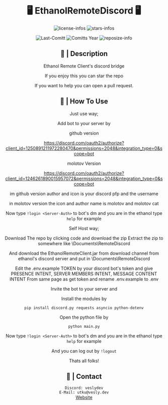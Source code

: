 <div align="center">

# 🖥 EthanolRemoteDiscord 🖥

![license-infos](https://img.shields.io/github/license/Veslydev/EthanolRemoteDiscord?logo=gnu&style=for-the-badge&colorA=302D41&colorB=f9e2af&logoColor=f9e2af)
![stars-infos](https://img.shields.io/github/stars/Veslydev/EthanolRemoteDiscord?colorA=302D41&colorB=f9e2af&style=for-the-badge)

![Last-Comitt](https://img.shields.io/github/last-commit/Veslydev/EthanolRemoteDiscord?style=for-the-badge&colorA=302D41&colorB=b4befe)
![Comitts Year](https://img.shields.io/github/commit-activity/y/Veslydev/EthanolRemoteDiscord?style=for-the-badge&colorA=302D41&colorB=f9e2af&logoColor=f9e2af)
![reposize-info](https://img.shields.io/github/repo-size/Veslydev/EthanolRemoteDiscord?style=for-the-badge&colorA=302D41&colorB=90dceb)

</div>
<div align="center">

## 📃 | Description

Ethanol Remote Client's discord bridge

If you enjoy this you can star the repo

If you want to help you can open a pull request.

## 📃 | How To Use

Just use way;

Add bot to your server by

github version

https://discord.com/oauth2/authorize?client_id=1250891211972280470&permissions=2048&integration_type=0&scope=bot

molotov Version

https://discord.com/oauth2/authorize?client_id=1246261890015957072&permissions=2048&integration_type=0&scope=bot

im github version author and icon is your discord pfp and the username

in molotov version the icon and author name is molotov and molotov cat

Now type `!login <Server-Auth>` to bot's dm and you are in the ethanol type `help` for example

Self Host way;

Download The repo by clicking code and download the zip Extract the zip to somewhere like \Documents\RemoteDiscord

And download the EthanolRemoteClient.jar from download channel from ethanol's discord server and put in \Documents\RemoteDiscord

Edit the .env.example TOKEN by your discord bot's token and give PRESENCE INTENT, SERVER MEMBERS INTENT, MESSAGE CONTENT INTENT From same page as get token
and rename .env.example to .env

Invite the bot to your server and

Install the modules by

```pip install discord.py requests asyncio python-dotenv```

Open the python file by

```python main.py```

Now type `!login <Server-Auth>` to bot's dm and you are in the ethanol type `help` for example

And you can log out by `!logout`

Thats all folks!
</div>
<div align="center">


## 📁 | Contact

```Discord: veslydev```\
```E-Mail: utku@vesly.dev```\
[Website](https://vesly.dev)
